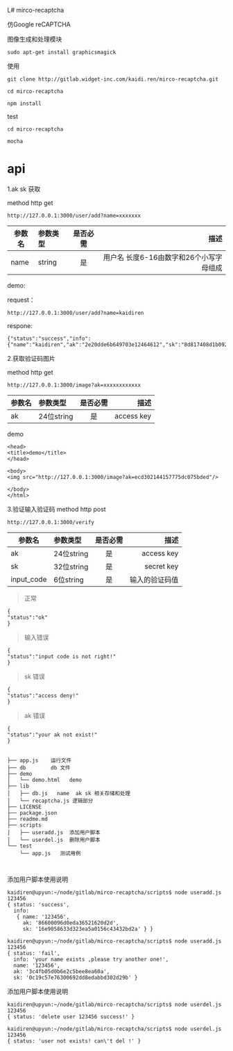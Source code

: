 L# mirco-recaptcha  

仿Google reCAPTCHA



图像生成和处理模块

```
sudo apt-get install graphicsmagick
```


使用

```
git clone http://gitlab.widget-inc.com/kaidi.ren/mirco-recaptcha.git

cd mirco-recaptcha

npm install
```

test

```
cd mirco-recaptcha

mocha

```
# api

1.ak sk 获取

method http get

```
http://127.0.0.1:3000/user/add?name=xxxxxxx
```

>
|参数名|参数类型|是否必需|描述|
|---|:---|:---:|---:|
|name|string|是|用户名 长度6-16由数字和26个小写字母组成|


demo:

request：

```
http://127.0.0.1:3000/user/add?name=kaidiren
```
respone:

```
{"status":"success","info":{"name":"kaidiren","ak":"2e20dde6b649703e12464612","sk":"8d817408d1b092ce656dd585cead1d7e"}}
```


2.获取验证码图片

method http  get

```
http://127.0.0.1:3000/image?ak=xxxxxxxxxxxx
```

>
|参数名|参数类型|是否必需|描述|
|---|:---|:---:|---:|
|ak|24位string|是|access key|


demo

```
<head>  
<title>demo</title>
</head>
  
<body>
<img src="http://127.0.0.1:3000/image?ak=ecd302144157775dc075bded"/>

</body>
</html>
```


3.验证输入验证码
method http  post

```
http://127.0.0.1:3000/verify
```
|参数名|参数类型|是否必需|描述|
|---|:---|:---:|---:|
|ak|24位string|是|access key|
|sk|32位string|是|secret key|
|input_code|6位string|是|输入的验证码值|

> 正常

```
{
"status":"ok"
}
```

> 输入错误

```
{
"status":"input code is not right!"
}
```

> sk 错误

```
{
"status":"access deny!"
}
```
> ak 错误

```
{
"status":"your ak not exist!"
}
```

```

├── app.js    运行文件
├── db        db 文件
├── demo
│   └── demo.html   demo
├── lib
│   ├── db.js   name  ak sk 相关存储和处理
│   └── recaptcha.js 逻辑部分
├── LICENSE
├── package.json
├── readme.md
├── scripts
│   ├── useradd.js  添加用户脚本
│   └── userdel.js  删除用户脚本
└── test
    └── app.js   测试用例
    
    
```
添加用户脚本使用说明

```
kaidiren@upyun:~/node/gitlab/mirco-recaptcha/scripts$ node useradd.js 123456
{ status: 'success',
  info: 
   { name: '123456',
     ak: '86600096d0eda36521620d2d',
     sk: '16e9058633d323ea5a0156c43432bd2a' } }
```

```
kaidiren@upyun:~/node/gitlab/mirco-recaptcha/scripts$ node useradd.js 123456
{ status: 'fail',
  info: 'your name exists ,please try another one!',
  name: '123456',
  ak: '3c4fb05d0b6e2c5bee8ea60a',
  sk: '0c19c57e76300692dd8edabbd302d29b' }
```

添加用户脚本使用说明

```
kaidiren@upyun:~/node/gitlab/mirco-recaptcha/scripts$ node userdel.js 123456
{ status: 'delete user 123456 success!' }
```

```
kaidiren@upyun:~/node/gitlab/mirco-recaptcha/scripts$ node userdel.js 123456
{ status: 'user not exists! can\'t del !' }

```